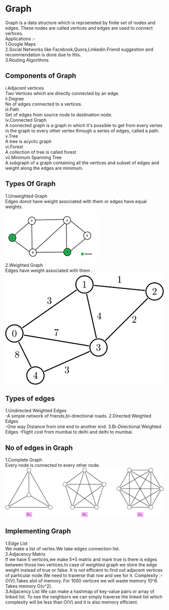 # Graph
Graph is a data structure which is reprseneted by finite set of nodes and edges.
These nodes are called vertices and edges are used to connect vertices.<br>
Applications :- <br>
1.Google Maps<br>
2.Social Networks like Facebook,Quora,Linkedin.Friend suggestion and recommendation
is done due to this.<br>
3.Routing Algorithms

## Components of Graph
i.Adjacent vertices<br>
Two Vertices which are directly connected by an edge.<br>
ii.Degree<br>
No of edges connected to a vertices.<br>
iii.Path<br>
Set of edges from source node to destination node.<br>
iv.Connected Graph<br>
A connected graph is a graph in which it's possible to get from every vertex 
in the graph to every other vertex through a series of edges, called a path.<br>
v.Tree<br>
A tree is acyclic graph<br>
vi.Forest<br>
A collection of tree is called forest<br>
vii.Minimum Spanning Tree<br>
A subgraph of a graph containing all the vertices and subset of edges and weight along
the edges are minimum.<br>

## Types Of Graph 
1.Unweighted Graph<br>
Edges donot have weight associated with them or edges have equal weights.<br>
![](unweighted.png)<br>
2.Weighted Graph<br>
Edges have weight associated with them .<br>
![](weighted.png)<br>

## Types of edges
1.Undirected Weighted Edges<br>
-A simple network of friends,bi-directional roads.
2.Directed Weighted Edges<br>
-One way Distance from one end to another end.
3.Bi-Directional Weighted Edges
-Flight cost from mumbai to delhi and delhi to mumbai.

## No of edges in Graph
1.Complete Graph<br>
Every node is connected to every other node.<br>
![](complete.png)<br>

## Implementing Graph
1.Edge List<br>
We make a list of vertex.We take edges connection list.<br>
2.Adjacency Matrix<br>
If we have 5 vertices,we make 5*5 matrix and mark true is there is edges between those
two vertices.In case of weighted graph we store the edge weight instead of true or false.
It is not efficient to find out adjacent vertices of particular node.We need to traverse
that row and see for it. Complexity :- O(V).Takes alot of memory. For 1000 vertices we will
waste memory 10^6. Takes memory O(v^2).<br>
3.Adjacency List 
We can make a hashmap of key-value pairs or array of linked list. To see the neighbors
we can simply traverse the linked list which complexity will be less than O(V) and it is
also memory efficient.<br>

